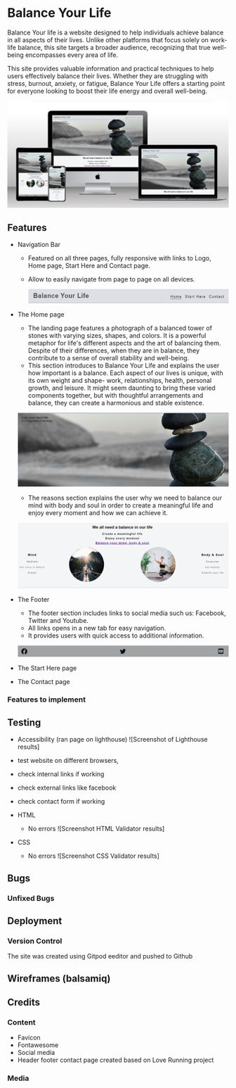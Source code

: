 # Balance Your Life

Balance Your life is a website designed to help individuals achieve balance in all aspects of their lives. Unlike other platforms that focus solely on work-life balance, this site targets a broader audience, recognizing that true well-being encompasses every area of life.

This site provides valuable information and practical techniques to help users effectively balance their lives. Whether they are struggling with stress, burnout, anxiety, or fatigue, Balance Your Life offers a starting point for everyone looking to boost their life energy and overall well-being.


![Screenshot of Responsive Mockup ](/assets/images/Website.Mockup.Generator.png)



## Features

* Navigation Bar

   - Featured on all three pages, fully responsive with links to Logo, Home page, Start Here and Contact page.
   - Allow to easily navigate from page to page on all devices. 


     ![Screenshot of nav bar](/assets/images/nav.bar.png)



* The Home page

   - The landing page features a photograph of a balanced tower of stones with varying sizes, shapes, and colors. It is a powerful metaphor for life's different aspects and the art of balancing them. Despite of their differences, when they are in balance, they contribute to a sense of overall stability and well-being.
   - This section introduces to Balance Your Life and explains the user how important is a balance. Each aspect of our lives is unique, with its own weight and shape- work, relationships, health, personal growth, and leisure. It might seem daunting to bring these varied components together, but with thoughtful arrangements and balance, they can create a harmonious and stable existence.

   ![Screenshot of home page](/assets/images/Home.page.photo.png)


   - The reasons section explains the user why we need to balance our mind with body and soul in order to create a meaningful life and enjoy every moment and how we can achieve it.


   ![Screenshot of reasons section](/assets/images/reasons.readme.png)



* The Footer

  - The footer section includes links to social media such us: Facebook, Twitter and Youtube.
  - All links opens in a new tab for easy navigation.
  - It provides users with quick access to additional information.

  ![Screenshot of footer](/assets/images/footer.photo.png) 
  

* The Start Here page

* The Contact page


### Features to implement



## Testing

- Accessibility
(ran page on lighthouse)
![Screenshot of Lighthouse results]

- test website on different browsers,
- check internal links if working
- check external links like facebook
- check contact form if working

- HTML  
     - No errors
![Screenshot HTML Validator results]

- CSS
    - No errors
![Screenshot CSS Validator results]


## Bugs

### Unfixed Bugs


## Deployment


### Version Control

The site was created using Gitpod eeditor and pushed to Github

## Wireframes (balsamiq)

## Credits

### Content
- Favicon
- Fontawesome
- Social media
- Header footer contact page created based on Love Running project

### Media


